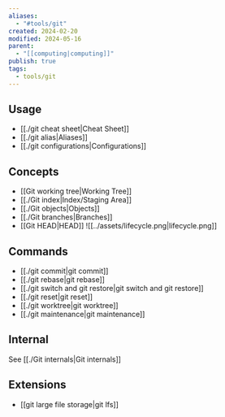 ```yaml
---
aliases:
  - "#tools/git"
created: 2024-02-20
modified: 2024-05-16
parent:
  - "[[computing|computing]]"
publish: true
tags:
  - tools/git
---
```

## Usage
- [[./git cheat sheet|Cheat Sheet]]
- [[./git alias|Aliases]]
- [[./git configurations|Configurations]]

## Concepts
- [[Git working tree|Working Tree]]
- [[./Git index|Index/Staging Area]]
- [[./Git objects|Objects]]
- [[./Git branches|Branches]]
- [[Git HEAD|HEAD]]
![[../assets/lifecycle.png|lifecycle.png]]
## Commands
- [[./git commit|git commit]]
- [[./git rebase|git rebase]]
- [[./git switch and git restore|git switch and git restore]]
- [[./git reset|git reset]]
- [[./git worktree|git worktree]]
- [[./git maintenance|git maintenance]]

## Internal
See [[./Git internals|Git internals]]

## Extensions
- [[git large file storage|git lfs]]